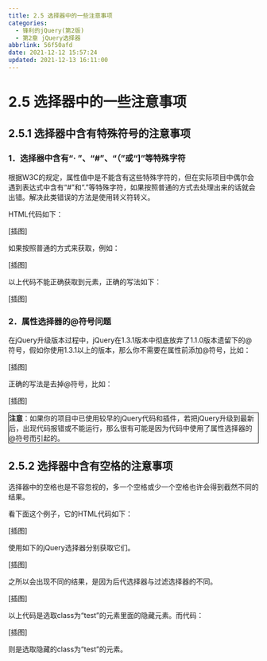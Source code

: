 ```yaml
---
title: 2.5 选择器中的一些注意事项
categories:
  - 锋利的jQuery(第2版)
  - 第2章 jQuery选择器
abbrlink: 56f50afd
date: 2021-12-12 15:57:24
updated: 2021-12-13 16:11:00
---
```

# 2.5 选择器中的一些注意事项
## 2.5.1 选择器中含有特殊符号的注意事项
### 1．选择器中含有“· ”、“#”、“（”或“]”等特殊字符
根据W3C的规定，属性值中是不能含有这些特殊字符的，但在实际项目中偶尔会遇到表达式中含有“#”和“.”等特殊字符，如果按照普通的方式去处理出来的话就会出错。解决此类错误的方法是使用转义符转义。

HTML代码如下：

[插图]

如果按照普通的方式来获取，例如：

[插图]

以上代码不能正确获取到元素，正确的写法如下：

[插图]

### 2．属性选择器的@符号问题
在jQuery升级版本过程中，jQuery在1.3.1版本中彻底放弃了1.1.0版本遗留下的@符号，假如你使用1.3.1以上的版本，那么你不需要在属性前添加@符号，比如：

[插图]

正确的写法是去掉@符号，比如：

[插图]

<div style="border:1px solid;"><strong>注意</strong>：如果你的项目中已使用较早的jQuery代码和插件，若把jQuery升级到最新后，出现代码报错或不能运行，那么很有可能是因为代码中使用了属性选择器的@符号而引起的。</div>

## 2.5.2 选择器中含有空格的注意事项
选择器中的空格也是不容忽视的，多一个空格或少一个空格也许会得到截然不同的结果。

看下面这个例子，它的HTML代码如下：

[插图]

使用如下的jQuery选择器分别获取它们。

[插图]

之所以会出现不同的结果，是因为后代选择器与过滤选择器的不同。

[插图]

以上代码是选取class为“test”的元素里面的隐藏元素。而代码：

[插图]

则是选取隐藏的class为“test”的元素。

